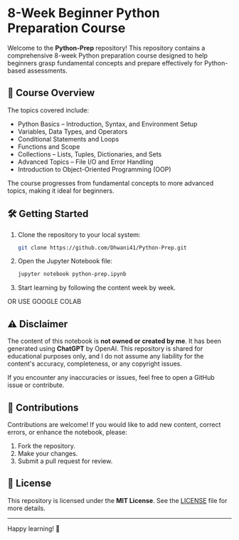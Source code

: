 # 8-Week Beginner Python Preparation Course

Welcome to the **Python-Prep** repository! This repository contains a comprehensive 8-week Python preparation course designed to help beginners grasp fundamental concepts and prepare effectively for Python-based assessments.

## 📘 Course Overview

The topics covered include:
* Python Basics – Introduction, Syntax, and Environment Setup
* Variables, Data Types, and Operators
* Conditional Statements and Loops
* Functions and Scope
* Collections – Lists, Tuples, Dictionaries, and Sets
* Advanced Topics – File I/O and Error Handling
* Introduction to Object-Oriented Programming (OOP)

The course progresses from fundamental concepts to more advanced topics, making it ideal for beginners.

## 🛠 Getting Started

1. Clone the repository to your local system:
   ```bash
   git clone https://github.com/Dhwani41/Python-Prep.git
   ```
2. Open the Jupyter Notebook file:
   ```bash
   jupyter notebook python-prep.ipynb
   ```
3. Start learning by following the content week by week.

OR USE GOOGLE COLAB

## ⚠️ Disclaimer

The content of this notebook is **not owned or created by me**. It has been generated using **ChatGPT** by OpenAI. This repository is shared for educational purposes only, and I do not assume any liability for the content's accuracy, completeness, or any copyright issues.

If you encounter any inaccuracies or issues, feel free to open a GitHub issue or contribute.

## 🤝 Contributions

Contributions are welcome! If you would like to add new content, correct errors, or enhance the notebook, please:
1. Fork the repository.
2. Make your changes.
3. Submit a pull request for review.

## 📜 License

This repository is licensed under the **MIT License**. See the [LICENSE](LICENSE) file for more details.

---

Happy learning! 🚀
